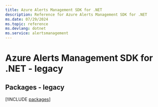```yaml
---
title: Azure Alerts Management SDK for .NET
description: Reference for Azure Alerts Management SDK for .NET
ms.date: 07/29/2024
ms.topic: reference
ms.devlang: dotnet
ms.service: alertsmanagement
---
```

# Azure Alerts Management SDK for .NET - legacy
## Packages - legacy
[!INCLUDE [packages](alerts-management-index.md)]